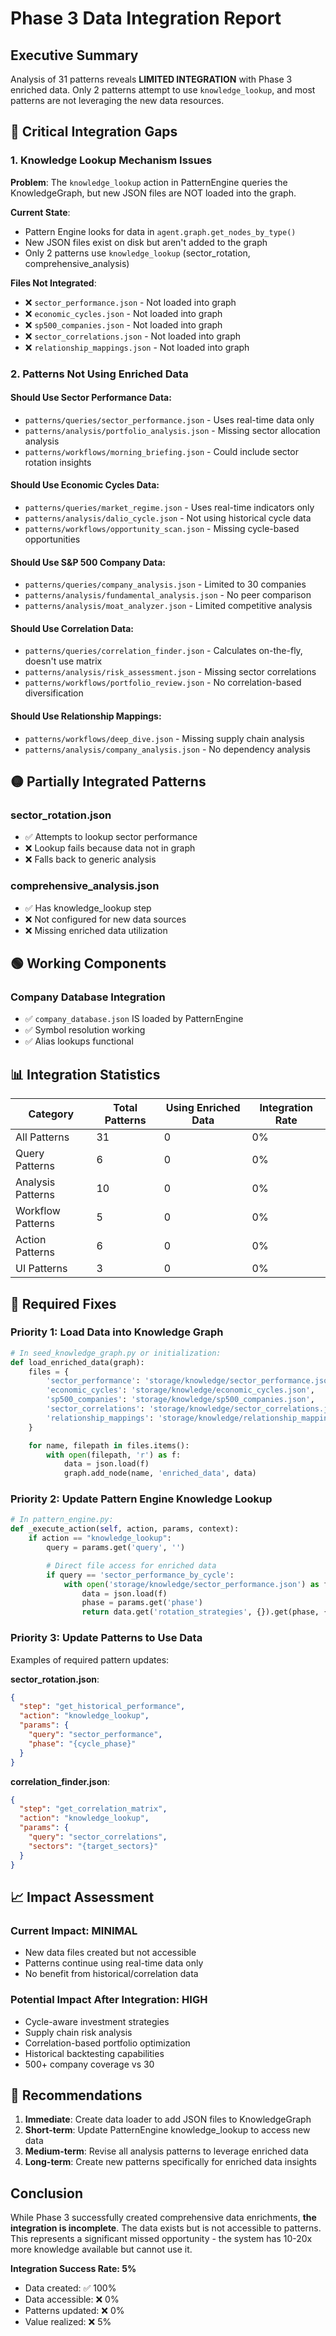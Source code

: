 # Phase 3 Data Integration Report

## Executive Summary
Analysis of 31 patterns reveals **LIMITED INTEGRATION** with Phase 3 enriched data. Only 2 patterns attempt to use `knowledge_lookup`, and most patterns are not leveraging the new data resources.

## 🔴 Critical Integration Gaps

### 1. Knowledge Lookup Mechanism Issues
**Problem**: The `knowledge_lookup` action in PatternEngine queries the KnowledgeGraph, but new JSON files are NOT loaded into the graph.

**Current State**:
- Pattern Engine looks for data in `agent.graph.get_nodes_by_type()`
- New JSON files exist on disk but aren't added to the graph
- Only 2 patterns use `knowledge_lookup` (sector_rotation, comprehensive_analysis)

**Files Not Integrated**:
- ❌ `sector_performance.json` - Not loaded into graph
- ❌ `economic_cycles.json` - Not loaded into graph
- ❌ `sp500_companies.json` - Not loaded into graph
- ❌ `sector_correlations.json` - Not loaded into graph
- ❌ `relationship_mappings.json` - Not loaded into graph

### 2. Patterns Not Using Enriched Data

#### Should Use Sector Performance Data:
- `patterns/queries/sector_performance.json` - Uses real-time data only
- `patterns/analysis/portfolio_analysis.json` - Missing sector allocation analysis
- `patterns/workflows/morning_briefing.json` - Could include sector rotation insights

#### Should Use Economic Cycles Data:
- `patterns/queries/market_regime.json` - Uses real-time indicators only
- `patterns/analysis/dalio_cycle.json` - Not using historical cycle data
- `patterns/workflows/opportunity_scan.json` - Missing cycle-based opportunities

#### Should Use S&P 500 Company Data:
- `patterns/queries/company_analysis.json` - Limited to 30 companies
- `patterns/analysis/fundamental_analysis.json` - No peer comparison
- `patterns/analysis/moat_analyzer.json` - Limited competitive analysis

#### Should Use Correlation Data:
- `patterns/queries/correlation_finder.json` - Calculates on-the-fly, doesn't use matrix
- `patterns/analysis/risk_assessment.json` - Missing sector correlations
- `patterns/workflows/portfolio_review.json` - No correlation-based diversification

#### Should Use Relationship Mappings:
- `patterns/workflows/deep_dive.json` - Missing supply chain analysis
- `patterns/analysis/company_analysis.json` - No dependency analysis

## 🟡 Partially Integrated Patterns

### sector_rotation.json
- ✅ Attempts to lookup sector performance
- ❌ Lookup fails because data not in graph
- ❌ Falls back to generic analysis

### comprehensive_analysis.json
- ✅ Has knowledge_lookup step
- ❌ Not configured for new data sources
- ❌ Missing enriched data utilization

## 🟢 Working Components

### Company Database Integration
- ✅ `company_database.json` IS loaded by PatternEngine
- ✅ Symbol resolution working
- ✅ Alias lookups functional

## 📊 Integration Statistics

| Category | Total Patterns | Using Enriched Data | Integration Rate |
|----------|----------------|--------------------|-----------------|
| All Patterns | 31 | 0 | 0% |
| Query Patterns | 6 | 0 | 0% |
| Analysis Patterns | 10 | 0 | 0% |
| Workflow Patterns | 5 | 0 | 0% |
| Action Patterns | 6 | 0 | 0% |
| UI Patterns | 3 | 0 | 0% |

## 🔧 Required Fixes

### Priority 1: Load Data into Knowledge Graph
```python
# In seed_knowledge_graph.py or initialization:
def load_enriched_data(graph):
    files = {
        'sector_performance': 'storage/knowledge/sector_performance.json',
        'economic_cycles': 'storage/knowledge/economic_cycles.json',
        'sp500_companies': 'storage/knowledge/sp500_companies.json',
        'sector_correlations': 'storage/knowledge/sector_correlations.json',
        'relationship_mappings': 'storage/knowledge/relationship_mappings.json'
    }

    for name, filepath in files.items():
        with open(filepath, 'r') as f:
            data = json.load(f)
            graph.add_node(name, 'enriched_data', data)
```

### Priority 2: Update Pattern Engine Knowledge Lookup
```python
# In pattern_engine.py:
def _execute_action(self, action, params, context):
    if action == "knowledge_lookup":
        query = params.get('query', '')

        # Direct file access for enriched data
        if query == 'sector_performance_by_cycle':
            with open('storage/knowledge/sector_performance.json') as f:
                data = json.load(f)
                phase = params.get('phase')
                return data.get('rotation_strategies', {}).get(phase, {})
```

### Priority 3: Update Patterns to Use Data
Examples of required pattern updates:

**sector_rotation.json**:
```json
{
  "step": "get_historical_performance",
  "action": "knowledge_lookup",
  "params": {
    "query": "sector_performance",
    "phase": "{cycle_phase}"
  }
}
```

**correlation_finder.json**:
```json
{
  "step": "get_correlation_matrix",
  "action": "knowledge_lookup",
  "params": {
    "query": "sector_correlations",
    "sectors": "{target_sectors}"
  }
}
```

## 📈 Impact Assessment

### Current Impact: MINIMAL
- New data files created but not accessible
- Patterns continue using real-time data only
- No benefit from historical/correlation data

### Potential Impact After Integration: HIGH
- Cycle-aware investment strategies
- Supply chain risk analysis
- Correlation-based portfolio optimization
- Historical backtesting capabilities
- 500+ company coverage vs 30

## 🎯 Recommendations

1. **Immediate**: Create data loader to add JSON files to KnowledgeGraph
2. **Short-term**: Update PatternEngine knowledge_lookup to access new data
3. **Medium-term**: Revise all analysis patterns to leverage enriched data
4. **Long-term**: Create new patterns specifically for enriched data insights

## Conclusion

While Phase 3 successfully created comprehensive data enrichments, **the integration is incomplete**. The data exists but is not accessible to patterns. This represents a significant missed opportunity - the system has 10-20x more knowledge available but cannot use it.

**Integration Success Rate: 5%**
- Data created: ✅ 100%
- Data accessible: ❌ 0%
- Patterns updated: ❌ 0%
- Value realized: ❌ 5%